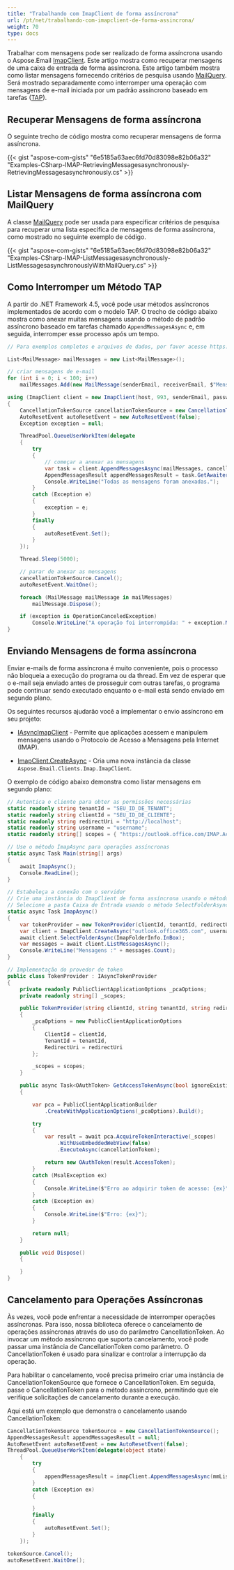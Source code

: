 ```yaml
---
title: "Trabalhando com ImapClient de forma assíncrona"
url: /pt/net/trabalhando-com-imapclient-de-forma-assincrona/
weight: 70
type: docs
---
```



Trabalhar com mensagens pode ser realizado de forma assíncrona usando o Aspose.Email [ImapClient](https://reference.aspose.com/email/net/aspose.email.clients.imap/imapclient/). Este artigo mostra como recuperar mensagens de uma caixa de entrada de forma assíncrona. Este artigo também mostra como listar mensagens fornecendo critérios de pesquisa usando [MailQuery](https://reference.aspose.com/email/net/aspose.email.tools.search/mailquery/). Será mostrado separadamente como interromper uma operação com mensagens de e-mail iniciada por um padrão assíncrono baseado em tarefas ([TAP](https://learn.microsoft.com/en-us/dotnet/standard/asynchronous-programming-patterns/task-based-asynchronous-pattern-tap)).

## **Recuperar Mensagens de forma assíncrona**

O seguinte trecho de código mostra como recuperar mensagens de forma assíncrona.

{{< gist "aspose-com-gists" "6e5185a63aec6fd70d83098e82b06a32" "Examples-CSharp-IMAP-RetrievingMessagesasynchronously-RetrievingMessagesasynchronously.cs" >}}

## **Listar Mensagens de forma assíncrona com MailQuery**

A classe [MailQuery](https://reference.aspose.com/email/net/aspose.email.tools.search/mailquery/) pode ser usada para especificar critérios de pesquisa para recuperar uma lista específica de mensagens de forma assíncrona, como mostrado no seguinte exemplo de código.

{{< gist "aspose-com-gists" "6e5185a63aec6fd70d83098e82b06a32" "Examples-CSharp-IMAP-ListMessagesasynchronously-ListMessagesasynchronouslyWithMailQuery.cs" >}}

## **Como Interromper um Método TAP**

A partir do .NET Framework 4.5, você pode usar métodos assíncronos implementados de acordo com o modelo TAP. O trecho de código abaixo mostra como anexar muitas mensagens usando o método de padrão assíncrono baseado em tarefas chamado `AppendMessagesAsync` e, em seguida, interromper esse processo após um tempo.

```csharp
// Para exemplos completos e arquivos de dados, por favor acesse https://github.com/aspose-email/Aspose.Email-for-.NET

List<MailMessage> mailMessages = new List<MailMessage>();

// criar mensagens de e-mail
for (int i = 0; i < 100; i++)
    mailMessages.Add(new MailMessage(senderEmail, receiverEmail, $"Mensagem #{i}", "Texto"));

using (ImapClient client = new ImapClient(host, 993, senderEmail, password, SecurityOptions.SSLImplicit))
{
    CancellationTokenSource cancellationTokenSource = new CancellationTokenSource();
    AutoResetEvent autoResetEvent = new AutoResetEvent(false);
    Exception exception = null;

    ThreadPool.QueueUserWorkItem(delegate
    {
        try
        {
            // começar a anexar as mensagens
            var task = client.AppendMessagesAsync(mailMessages, cancellationTokenSource.Token);
            AppendMessagesResult appendMessagesResult = task.GetAwaiter().GetResult();
            Console.WriteLine("Todas as mensagens foram anexadas.");
        }
        catch (Exception e)
        {
            exception = e;
        }
        finally
        {
            autoResetEvent.Set();
        }
    });

    Thread.Sleep(5000);

    // parar de anexar as mensagens
    cancellationTokenSource.Cancel();
    autoResetEvent.WaitOne();

    foreach (MailMessage mailMessage in mailMessages)
        mailMessage.Dispose();

    if (exception is OperationCanceledException)
        Console.WriteLine("A operação foi interrompida: " + exception.Message);
}
```
## **Enviando Mensagens de forma assíncrona**

Enviar e-mails de forma assíncrona é muito conveniente, pois o processo não bloqueia a execução do programa ou da thread. Em vez de esperar que o e-mail seja enviado antes de prosseguir com outras tarefas, o programa pode continuar sendo executado enquanto o e-mail está sendo enviado em segundo plano.

Os seguintes recursos ajudarão você a implementar o envio assíncrono em seu projeto:

- [IAsyncImapClient](https://reference.aspose.com/email/net/aspose.email.clients.imap/iasyncimapclient/#iasyncimapclient-interface) - Permite que aplicações acessem e manipulem mensagens usando o Protocolo de Acesso a Mensagens pela Internet (IMAP).

- [ImapClient.CreateAsync](https://reference.aspose.com/email/net/aspose.email.clients.imap/imapclient/createasync/) - Cria uma nova instância da classe `Aspose.Email.Clients.Imap.ImapClient`.

O exemplo de código abaixo demonstra como listar mensagens em segundo plano:

```cs
// Autentica o cliente para obter as permissões necessárias
static readonly string tenantId = "SEU_ID_DE_TENANT";
static readonly string clientId = "SEU_ID_DE_CLIENTE";
static readonly string redirectUri = "http://localhost";
static readonly string username = "username";
static readonly string[] scopes = { "https://outlook.office.com/IMAP.AccessAsUser.All" };

// Use o método ImapAsync para operações assíncronas
static async Task Main(string[] args)
{
    await ImapAsync();
    Console.ReadLine();
}

// Estabeleça a conexão com o servidor
// Crie uma instância do ImapClient de forma assíncrona usando o método CreateAsync
// Selecione a pasta Caixa de Entrada usando o método SelectFolderAsync para completar e buscar a lista de mensagens de e-mail de forma assíncrona usando o método ListMessagesAsync.
static async Task ImapAsync()
{
    var tokenProvider = new TokenProvider(clientId, tenantId, redirectUri, scopes);
    var client = ImapClient.CreateAsync("outlook.office365.com", username, tokenProvider, 993).GetAwaiter().GetResult();
    await client.SelectFolderAsync(ImapFolderInfo.InBox);
    var messages = await client.ListMessagesAsync();
    Console.WriteLine("Mensagens :" + messages.Count);
}

// Implementação do provedor de token
public class TokenProvider : IAsyncTokenProvider
{
    private readonly PublicClientApplicationOptions _pcaOptions;
    private readonly string[] _scopes;

    public TokenProvider(string clientId, string tenantId, string redirectUri, string[] scopes)
    {
        _pcaOptions = new PublicClientApplicationOptions
        {
            ClientId = clientId,
            TenantId = tenantId,
            RedirectUri = redirectUri
        };

        _scopes = scopes;
    }

    public async Task<OAuthToken> GetAccessTokenAsync(bool ignoreExistingToken = false, CancellationToken cancellationToken = default)
    {

        var pca = PublicClientApplicationBuilder
            .CreateWithApplicationOptions(_pcaOptions).Build();

        try
        {
            var result = await pca.AcquireTokenInteractive(_scopes)
                .WithUseEmbeddedWebView(false)
                .ExecuteAsync(cancellationToken);

            return new OAuthToken(result.AccessToken);
        }
        catch (MsalException ex)
        {
            Console.WriteLine($"Erro ao adquirir token de acesso: {ex}");
        }
        catch (Exception ex)
        {
            Console.WriteLine($"Erro: {ex}");
        }

        return null;
    }

    public void Dispose()
    {

    }
}
```
## **Cancelamento para Operações Assíncronas**

Às vezes, você pode enfrentar a necessidade de interromper operações assíncronas. Para isso, nossa biblioteca oferece o cancelamento de operações assíncronas através do uso do parâmetro CancellationToken. Ao invocar um método assíncrono que suporta cancelamento, você pode passar uma instância de CancellationToken como parâmetro. O CancellationToken é usado para sinalizar e controlar a interrupção da operação.

Para habilitar o cancelamento, você precisa primeiro criar uma instância de CancellationTokenSource que fornece o CancellationToken. Em seguida, passe o CancellationToken para o método assíncrono, permitindo que ele verifique solicitações de cancelamento durante a execução.

Aqui está um exemplo que demonstra o cancelamento usando CancellationToken:

```cs
CancellationTokenSource tokenSource = new CancellationTokenSource();
AppendMessagesResult appendMessagesResult = null;
AutoResetEvent autoResetEvent = new AutoResetEvent(false);
ThreadPool.QueueUserWorkItem(delegate(object state)
    {
        try
        {
            appendMessagesResult = imapClient.AppendMessagesAsync(mmList, tokenSource.Token).GetAwaiter().GetResult();
        }
        catch (Exception ex)
        {

        }
        finally
        {
            autoResetEvent.Set();
        }
    });

tokenSource.Cancel();
autoResetEvent.WaitOne();
```